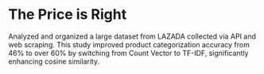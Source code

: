 # The Price is Right
 Analyzed and organized a large dataset from LAZADA collected via API and web scraping. This study improved product categorization accuracy from 46% to over 60% by switching from Count Vector to TF-IDF, significantly enhancing cosine similarity.
